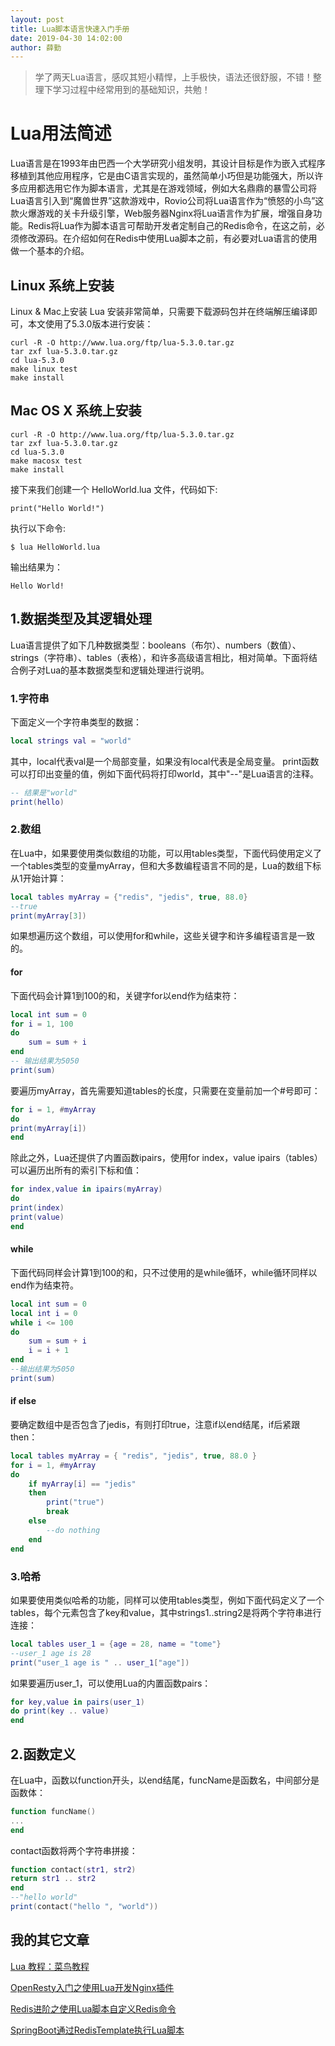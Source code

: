 ```yaml
---
layout: post
title: Lua脚本语言快速入门手册
date: 2019-04-30 14:02:00
author: 薛勤
---
```

> 学了两天Lua语言，感叹其短小精悍，上手极快，语法还很舒服，不错！整理下学习过程中经常用到的基础知识，共勉！

# Lua用法简述

Lua语言是在1993年由巴西一个大学研究小组发明，其设计目标是作为嵌入式程序移植到其他应用程序，它是由C语言实现的，虽然简单小巧但是功能强大，所以许多应用都选用它作为脚本语言，尤其是在游戏领域，例如大名鼎鼎的暴雪公司将Lua语言引入到“魔兽世界”这款游戏中，Rovio公司将Lua语言作为“愤怒的小鸟”这款火爆游戏的关卡升级引擎，Web服务器Nginx将Lua语言作为扩展，增强自身功能。Redis将Lua作为脚本语言可帮助开发者定制自己的Redis命令，在这之前，必须修改源码。在介绍如何在Redis中使用Lua脚本之前，有必要对Lua语言的使用做一个基本的介绍。

## Linux 系统上安装

Linux & Mac上安装 Lua 安装非常简单，只需要下载源码包并在终端解压编译即可，本文使用了5.3.0版本进行安装：

```
curl -R -O http://www.lua.org/ftp/lua-5.3.0.tar.gz
tar zxf lua-5.3.0.tar.gz
cd lua-5.3.0
make linux test
make install
```

## Mac OS X 系统上安装

```
curl -R -O http://www.lua.org/ftp/lua-5.3.0.tar.gz
tar zxf lua-5.3.0.tar.gz
cd lua-5.3.0
make macosx test
make install
```

接下来我们创建一个 HelloWorld.lua 文件，代码如下:

```
print("Hello World!")
```

执行以下命令:

```
$ lua HelloWorld.lua
```

输出结果为：

```
Hello World!
```




## 1.数据类型及其逻辑处理

Lua语言提供了如下几种数据类型：booleans（布尔）、numbers（数值）、strings（字符串）、tables（表格），和许多高级语言相比，相对简单。下面将结合例子对Lua的基本数据类型和逻辑处理进行说明。

### 1.字符串

下面定义一个字符串类型的数据：

```lua
local strings val = "world"
```

其中，local代表val是一个局部变量，如果没有local代表是全局变量。
print函数可以打印出变量的值，例如下面代码将打印world，其中"--"是Lua语言的注释。

```lua
-- 结果是"world"
print(hello)
```

### 2.数组

在Lua中，如果要使用类似数组的功能，可以用tables类型，下面代码使用定义了一个tables类型的变量myArray，但和大多数编程语言不同的是，Lua的数组下标从1开始计算：

```lua
local tables myArray = {"redis", "jedis", true, 88.0}
--true
print(myArray[3])
```

如果想遍历这个数组，可以使用for和while，这些关键字和许多编程语言是一致的。

#### for

下面代码会计算1到100的和，关键字for以end作为结束符：

```lua
local int sum = 0
for i = 1, 100
do
    sum = sum + i
end
-- 输出结果为5050
print(sum)
```

要遍历myArray，首先需要知道tables的长度，只需要在变量前加一个#号即可：

```lua
for i = 1, #myArray
do
print(myArray[i])
end
```

除此之外，Lua还提供了内置函数ipairs，使用for index，value ipairs（tables）可以遍历出所有的索引下标和值：

```lua
for index,value in ipairs(myArray)
do
print(index)
print(value)
end
```

#### while

下面代码同样会计算1到100的和，只不过使用的是while循环，while循环同样以end作为结束符。

```lua
local int sum = 0
local int i = 0
while i <= 100
do
    sum = sum + i
    i = i + 1
end
--输出结果为5050
print(sum)
```

#### if else

要确定数组中是否包含了jedis，有则打印true，注意if以end结尾，if后紧跟then：

```lua
local tables myArray = { "redis", "jedis", true, 88.0 }
for i = 1, #myArray
do
    if myArray[i] == "jedis"
    then
        print("true")
        break
    else
        --do nothing
    end
end
```

### 3.哈希

如果要使用类似哈希的功能，同样可以使用tables类型，例如下面代码定义了一个tables，每个元素包含了key和value，其中strings1..string2是将两个字符串进行连接：

```lua
local tables user_1 = {age = 28, name = "tome"}
--user_1 age is 28
print("user_1 age is " .. user_1["age"])
```

如果要遍历user_1，可以使用Lua的内置函数pairs：

```lua
for key,value in pairs(user_1)
do print(key .. value)
end
```

## 2.函数定义

在Lua中，函数以function开头，以end结尾，funcName是函数名，中间部分是函数体：

```lua
function funcName()
...
end
```

contact函数将两个字符串拼接：

```lua
function contact(str1, str2)
return str1 .. str2
end
--"hello world"
print(contact("hello ", "world"))
```


## 我的其它文章

[Lua 教程：菜鸟教程](https://www.runoob.com/lua/lua-tutorial.html)

[OpenResty入门之使用Lua开发Nginx插件](https://www.cnblogs.com/yueshutong/p/10792425.html)

[Redis进阶之使用Lua脚本自定义Redis命令](https://www.cnblogs.com/yueshutong/p/10785905.html)

[SpringBoot通过RedisTemplate执行Lua脚本](https://www.cnblogs.com/yueshutong/p/10786163.html)

